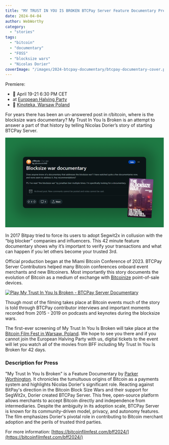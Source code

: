 ```yaml
---
title: "MY TRUST IN YOU IS BROKEN BTCPay Server Feature Documentary Premiere"
date: 2024-04-04
author: WebWorthy
category:
  - "stories"
tags:
  - "bitcoin"
  - "documentary"
  - "FOSS"
  - "blocksize wars"
  - "Nicolas Dorier"
coverImage: "/images/2024-btcpay-documentary/btcpay-documentary-cover.png"
---
```


Premiere:
- 📅 April 19-21 6:30 PM CET
- at [European Halving Party](https://bitcoinfilmfest.com/europeanhalvingparty/)
- 📌 [Kinoteka, Warsaw Poland](https://maps.app.goo.gl/fegwdRDhNwC3LUUz5)

For years there has been an un-answered post in r/bitcoin, where is the blocksize wars documentary? My Trust In You Is Broken is an attempt to answer a part of that history by telling Nicolas Dorier’s story of starting BTCPay Server.

![](/images/2024-btcpay-documentary/blocksizewars-post.png)

In 2017 Bitpay tried to force its users to adopt Segwit2x in collusion with the “big blocker” companies and influencers. This 42 minute feature documentary shows why it’s important to verify your transactions and what can happen if you let others become your trusted 3rd.

Official production began at the Miami Bitcoin Conference of 2023. BTCPay Server Contributors helped many Bitcoin conferences onboard event merchants and new Bitcoiners. Most importantly this story documents the evolution of Bitcoin as a medium of exchange with [Bitcoinize](https://bitcoinize.com/) point-of-sale devices. 

[![Play My Trust In You Is Broken - BTCPay Server Documentary](https://img.youtube.com/vi/8ywHizrZfAo/mqdefault.jpg)](https://www.youtube.com/watch?v=8ywHizrZfAo)

Though most of the filming takes place at Bitcoin events much of the story is told through BTCPay contributor interviews and important moments recorded from 2015 - 2019 on podcasts and keynotes during the blocksize wars. 

The first-ever screening of My Trust In You Is Broken will take place at the [Bitcoin Film Fest in Warsaw, Poland](https://bitcoinfilmfest.com/europeanhalvingparty/). We hope to see you there and if you cannot join the European Halving Party with us, digital tickets to the event will let you watch all of the movies from BFF including My Trust In You Is Broken for 42 days.

### Description for Press

"My Trust In You Is Broken" is a Feature Documentary by [Parker Worthington](https://twitter.com/webworthy). It chronicles the tumultuous origins of Bitcoin as a payments system and highlights Nicolas Dorier's significant role. Reacting against BitPay's direction in the Bitcoin Block Size Wars and their support for SegWit2x, Dorier created BTCPay Server. This free, open-source platform allows merchants to accept Bitcoin directly and independence from intermediaries. Despite the ambiguity in its adoption scale, BTCPay Server is known for its community-driven model, privacy, and autonomy features. The film emphasizes Dorier's pivotal role in contributing to Bitcoin merchant adoption and the perils of trusted third parties.

For more information: [https://bitcoinfilmfest.com/bff2024/](https://bitcoinfilmfest.com/bff2024/)